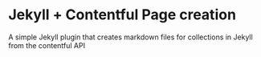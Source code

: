 # Jekyll + Contentful Page creation
A simple Jekyll plugin that creates markdown files for collections in Jekyll from the contentful API 
